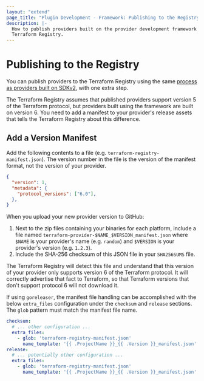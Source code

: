 ```yaml
---
layout: "extend"
page_title: "Plugin Development - Framework: Publishing to the Registry"
description: |-
  How to publish providers built on the provider development framework to the
  Terraform Registry.
---
```


# Publishing to the Registry

You can publish providers to the Terraform Registry using the same [process as providers built on SDKv2](/docs/registry/providers/publishing.html), with one extra step.

The Terraform Registry assumes that published providers support
version 5 of the Terraform protocol, but providers built using the framework are built on version 6. You need to add a manifest to your provider's release assets that tells the Terraform Registry about this difference.

## Add a Version Manifest

Add the following contents to a file (e.g. `terraform-registry-manifest.json`). The version number in the file is the version of the manifest format, not the version of your provider.

```json
{
  "version": 1,
  "metadata": {
    "protocol_versions": ["6.0"],
  },
}
```

When you upload your new provider version to GitHub:

1. Next to the zip files containing your binaries for each platform, include a file named `terraform-provider-$NAME_$VERSION_manifest.json` where `$NAME` is your provider's name (e.g. `random`) and `$VERSION` is your provider's version (e.g. `1.2.3`).
2. Include the SHA-256 checksum of this JSON file in your `SHA256SUMS` file.

The Terraform Registry will detect this file and understand that this version of your provider only supports version 6 of the Terraform protocol. It will correctly advertise that fact to Terraform, so that Terraform versions that don't support protocol 6 will not download it.

If using `goreleaser`, the manifest file handling can be accomplished with the below `extra_files` configuration under the `checksum` and `release` sections. The `glob` pattern must match the manifest file name.

```yaml
checksum:
  # ... other configuration ...
  extra_files:
    - glob: 'terraform-registry-manifest.json'
      name_template: '{{ .ProjectName }}_{{ .Version }}_manifest.json'
release:
  # ... potentially other configuration ...
  extra_files:
    - glob: 'terraform-registry-manifest.json'
      name_template: '{{ .ProjectName }}_{{ .Version }}_manifest.json'
```
